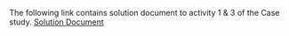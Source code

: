 The following link contains solution document to activity 1 & 3 of the Case study. [Solution Document](https://docs.google.com/document/d/1bKBx2J5mT_H6PrZblKHT-RA18ia58sHUGkWXlChfLcM/edit?usp=sharing)